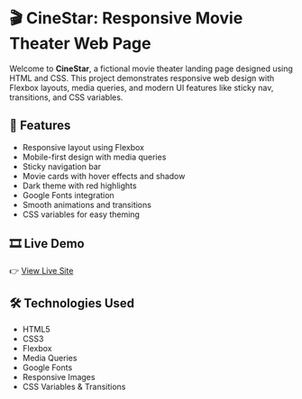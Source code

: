 # 🎬 CineStar: Responsive Movie Theater Web Page

Welcome to **CineStar**, a fictional movie theater landing page designed using HTML and CSS. This project demonstrates responsive web design with Flexbox layouts, media queries, and modern UI features like sticky nav, transitions, and CSS variables.

## 🌟 Features

- Responsive layout using Flexbox
- Mobile-first design with media queries
- Sticky navigation bar
- Movie cards with hover effects and shadow
- Dark theme with red highlights
- Google Fonts integration
- Smooth animations and transitions
- CSS variables for easy theming

## 🎞️ Live Demo

👉 [View Live Site](https://687927e5700fda9be27b453c--bright-zabaione-35da9a.netlify.app/)

## 🛠️ Technologies Used

- HTML5
- CSS3
- Flexbox
- Media Queries
- Google Fonts
- Responsive Images
- CSS Variables & Transitions


